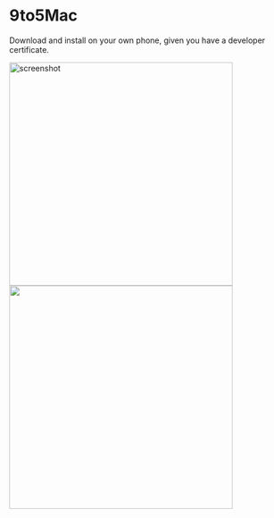 <h1>9to5Mac</h1>

Download and install on your own phone, given you have a developer certificate.

<img src="https://user-images.githubusercontent.com/13894518/28353166-47666d4e-6c0f-11e7-8d2c-d3e887967b9c.PNG" alt="screenshot" width="400"/>
<img src="https://user-images.githubusercontent.com/13894518/30231033-e744d696-949d-11e7-873a-7d097bbd58f7.png" width="400"/>
